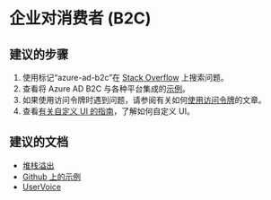  <properties
    pageTitle="Business to Consumer (B2C)"
    description="企业对消费者 (B2C)"
    service="microsoft.azureactivedirectory"
    resource="b2cDirectories"
    authors="parakhj"
    displayOrder=""
    selfHelpType="generic"
    supportTopicIds="32548152"
    resourceTags=""
    productPesIds="14785"
    cloudEnvironments="public"
/>


# <a name="business-to-consumer-b2c"></a>企业对消费者 (B2C)

## <a name="recommended-steps"></a>**建议的步骤**

1. 使用标记“azure-ad-b2c”在 [Stack Overflow](http://stackoverflow.com/questions/tagged/azure-ad-b2c) 上搜索问题。
1. 查看将 Azure AD B2C 与各种平台集成的[示例](https://azure.microsoft.com/resources/samples/?term=b2c)。
1. 如果使用访问令牌时遇到问题，请参阅有关如何[使用访问令牌](https://docs.microsoft.com/azure/active-directory-b2c/active-directory-b2c-access-tokens)的文章。
1. 查看[有关自定义 UI 的指南](https://docs.microsoft.com/azure/active-directory-b2c/active-directory-b2c-reference-ui-customization)，了解如何自定义 UI。

## <a name="recommended-documents"></a>**建议的文档**

* [堆栈溢出](http://stackoverflow.com/questions/tagged/azure-ad-b2c)
* [Github 上的示例](https://github.com/Azure-Samples?q=b2c)
* [UserVoice](https://feedback.azure.com/forums/169401-azure-active-directory/category/160596-b2c)

